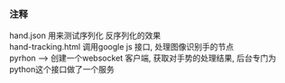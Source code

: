 

### 注释  

hand.json 用来测试序列化 反序列化的效果  
hand-tracking.html 调用google js 接口, 处理图像识别手的节点  
pyrhon --> 创建一个websocket 客户端, 获取对手势的处理结果, 后台专门为python这个接口做了一个服务  





